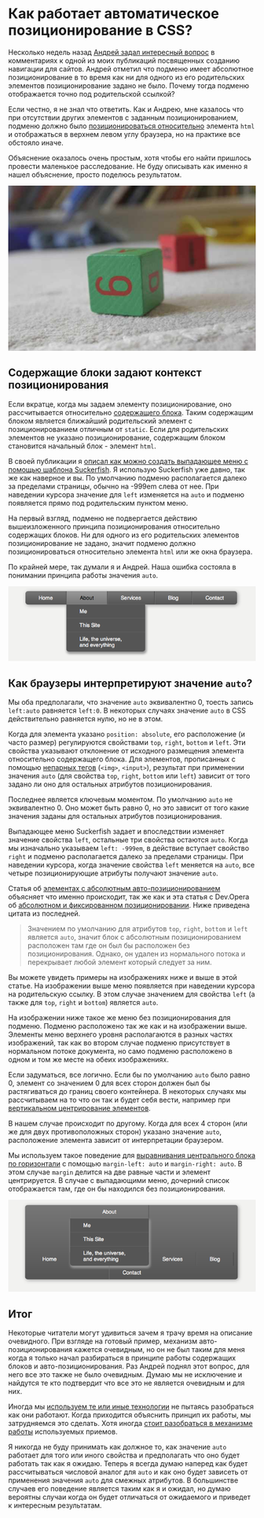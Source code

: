 # Как работает автоматическое позиционирование в CSS?

Несколько недель назад [Андрей задал интересный вопрос][1] в комментариях к
одной из моих публикаций посвященных созданию навигации для сайтов. Андрей
отметил что подменю имеет абсолютное позиционирование в то время как ни для
одного из его родительских элементов позиционирование задано не было. Почему
тогда подменю отображается точно под родительской ссылкой?

Если честно, я не знал что ответить. Как и Андрею, мне казалось что при
отсутствии других элементов с заданным позиционированием, подменю должно было
[позиционироваться относительно][2] элемента `html` и отображаться в верхнем
левом углу браузера, но на практике все обстояло иначе.

Объяснение оказалось очень простым, хотя чтобы его найти пришлось провести
маленькое расследование. Не буду описывать как именно я нашел объяснение, просто
поделюсь результатом.

![Иллюстрация][Два игрушечных деревянных блока]

## Содержащие блоки задают контекст позиционирования

Если вкратце, когда мы задаем элементу позиционирование, оно рассчитывается
относительно [содержащего блока][3]. Таким содержащим блоком является ближайший
родительский элемент с позиционированием отличным от `static`. Если для
родительских элементов не указано позиционирование, содержащим блоком становится
начальный блок - элемент `html`.

В своей публикации я [описал как можно создать выпадающее меню с помощью
шаблона Suckerfish][4]. Я использую Suckerfish уже давно, так же как наверное и
вы. По умолчанию подменю располагается далеко за пределами страницы, обычно на
-999em слева от нее. При наведении курсора значение для `left` изменяется на
`auto` и подменю появляется прямо под родительским пунктом меню.

На первый взгляд, подменю не подвергается действию вышеизложенного принципа
позиционирования относительно содержащих блоков. Ни для одного из его
родительских элементов позиционирование не задано, значит подменю должно
позиционироваться относительно элемента `html` или же окна браузера.

По крайней мере, так думали я и Андрей. Наша ошибка состояла в понимании
принципа работы значения `auto`.

![Иллюстрация][Появление подменю при наведении на пункт меню]

## Как браузеры интерпретируют значение `auto`?

Мы оба предполагали, что значение `auto` эквивалентно 0, тоесть запись
`left:auto` равняется `left:0`. В некоторых случаях значение `auto` в СSS
действительно равняется нулю, но не в этом.

Когда для элемента указано `position: absolute`, его расположение (и часто
размер) регулируются свойствами `top`, `right`, `bottom` и `left`. Эти свойства
указывают отклонение от исходного размещения элемента относительно содержащего
блока. Для элементов, прописанных с помощью [непарных тегов][5] (`<img>`,
`<input>`), результат при применении значения `auto` (для свойства `top`,
`right`, `bottom` или `left`) зависит от того задано ли оно для остальных
атрибутов позиционирования.

Последнее является ключевым моментом. По умолчанию `auto` не эквивалентно 0. Оно
может быть равно 0, но это зависит от того какие значения заданы для остальных
атрибутов позиционирования.

Выпадающее меню Suckerfish задает и впоследствии изменяет значение свойства
`left`, остальные три свойства остаются `auto`. Когда мы изначально указываем
`left: -999em`, в действие вступает свойство `right` и подменю располагается
далеко за пределами страницы. При наведении курсора, когда значение свойства
`left` меняется на `auto`, все четыре позиционирующие атрибуты получают значение
`auto`.

Статья об [элементах с абсолютным авто-позиционированием][6] объясняет что
именно происходит, так же как и эта статья с Dev.Opera об [абсолютном и
фиксированном позиционировании][7]. Ниже приведена цитата из последней.

>Значением по умолчанию для атрибутов `top`, `right`, `bottom` и `left` является
`auto`, значит блок с абсолютным позиционированием расположен там где он был бы
расположен без позиционирования. Однако, он удален из нормального потока и
перекрывает любой элемент который следует за ним.

Вы можете увидеть примеры на изображениях ниже и выше в этой статье. На
изображении выше меню появляется при наведении курсора на родительскую ссылку. В
этом случае значением для свойства `left` (а также для `top`, `right` и
`bottom`) является `auto`.

На изображении ниже такое же меню без позиционирования для подменю. Подменю
расположено так же как и на изображении выше. Элементы меню верхнего уровня
располагаются в разных частях изображений, так как во втором случае подменю
присутствует в нормальном потоке документа, но само подменю расположено в одном
и том же месте на обеих изображениях.

Если задуматься, все логично. Если бы по умолчанию `auto` было равно 0, элемент
со значением 0 для всех сторон должен был бы растягиваться до границ своего
контейнера. В некоторых случаях мы рассчитываем на то что он так и будет себя
вести, например при [вертикальном центрирование элементов][8].

В нашем случае происходит по другому. Когда для всех 4 сторон (или же для двух
противоположных сторон) указано значение `auto`, расположение элемента зависит
от интерпретации браузером.

Мы используем такое поведение для [выравнивания центрального блока по
горизонтали][9] с помощью `margin-left: auto` и `margin-right: auto`. В этом
случае `margin` делится на две равные части и элемент центрируется. В случае с
выпадающими меню, дочерний список отображается там, где он бы находился без
позиционирования.

![Иллюстрация][Подменю без указания позиционирования]

## Итог

Некоторые читатели могут удивиться зачем я трачу время на описание очевидного.
При взгляде на готовый пример, механизм авто-позиционирования кажется очевидным,
но он не был таким для меня когда я только начал разбираться в принципе работы
содержащих блоков и авто-позиционирования. Раз Андрей поднял этот вопрос, для
него все это также не было очевидным. Думаю мы не исключение и найдутся те кто
подтвердит что все это не является очевидным и для них.

Иногда мы [используем те или иные технологии][10] не пытаясь разобраться как они
работают. Когда приходится объяснить принцип их работы, мы затрудняемся это
сделать. Хотя иногда [стоит разобраться в механизме работы][11] используемых
приемов.

Я никогда не буду принимать как должное то, как значение `auto` работает для
того или иного свойства и предполагать что оно будет работать так как я ожидаю.
Теперь я всегда думаю наперед как будет рассчитываться числовой аналог для
`auto` и как оно будет зависеть от применения значения `auto` для смежных
атрибутов. В большинстве случаев его поведение является таким как я и ожидал, но
думаю вероятны случаи когда он будет отличаться от ожидаемого и приведет к
интересным результатам.

[1]: http://www.vanseodesign.com/css/simple-navigation-bar-with-css-and-xhtml/#comment-401638
[2]: http://www.vanseodesign.com/css/css-positioning/
[3]: http://www.w3.org/TR/CSS21/visudet.html#containing-block-details
[4]: http://htmldog.com/articles/suckerfish/dropdowns/
[5]: http://www.w3.org/TR/CSS21/visudet.html#abs-non-replaced-width
[6]: http://www.vision.to/articles/auto-positioning-for-absolute-elements.php
[7]: http://dev.opera.com/articles/view/37-css-absolute-and-fixed-positioning/
[8]: http://www.vanseodesign.com/css/vertical-centering/
[9]: http://www.vanseodesign.com/css/centering-with-css/
[10]: http://www.vanseodesign.com/web-design/echniques-creativity/
[11]: http://www.vanseodesign.com/web-design/how-why/

[Два игрушечных деревянных блока]: img/blocks.jpg?raw=true&repo=how_does_auto_positioning_work_in_css "Два игрушечных деревянных блока"
[Появление подменю при наведении на пункт меню]: img/submenu-open-on-hover.png?raw=true&repo=how_does_auto_positioning_work_in_css "Появление подменю при наведении на пункт меню"
[Подменю без указания позиционирования]: img/submenu-without-positioning.png?raw=true&repo=how_does_auto_positioning_work_in_css "Подменю без указания позиционирования"
